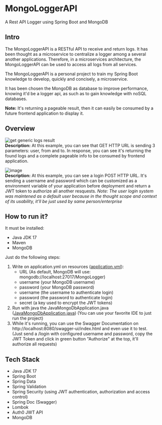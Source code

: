 # MongoLoggerAPI
A Rest API Logger using Spring Boot and MongoDB

## Intro

The MongoLoggerAPI is a RESTful API to receive and return logs. It has been thought as a microservice to centralize a logger among a several another applications. Therefore, in a microservices architecture, the MongoLoggerAPI can be used to access all logs from all services.

The MongoLoggerAPI is a personal project to train my Spring Boot knowledge to develop, quickly and concisely, a microservice.

It has been chosen the MongoDB as database to improve performance, knowing it'd be a logger api, as such as to gain knowledge with noSQL databases.

**Note:** It's returning a pageable result, then it can easily be consumed by a future frontend application to display it.

## Overview
![get generic logs result](https://github.com/Lucas-Mol/MongoLoggerAPI/assets/93149981/0604c50d-1248-4ec6-b732-d86ab165a84e) <br/>
**Description:** At this example, you can see that GET HTTP URL is sending 3 parameters: user, from and to. In response, you can see it's returning the found logs and a complete pageable info to be consumed by frontend application.

![image](https://github.com/Lucas-Mol/MongoLoggerAPI/assets/93149981/63bd798d-dc93-4b73-8d85-c69419d9249e) <br/>
**Description:** At this example, you can see a login POST HTTP URL. It's sending a username and password which can be customized as a environment variable of your application before deployment and return a JWT token to authorize all another resquests.
_Note: The user login system was maintened as a default user because in the thought scope and context of its usability, it'll be just used by same person/enterprise_

## How to run it?

It must be installed:

- Java JDK 17
- Maven
- MongoDB

Just do the following steps:

1. Write on application.yml on resources (<a href="/src/main/resources/application.yml">application.yml</a>):
    - URL (As default, MongoDB will use: mongodb://localhost:27017/MongoLogger)
    - username (your MongoDB username)
    - password (your MongoDB password)
    - username (the username to authenticate login)
    - password (the password to authenticate login)
    - secret (a key used to encrypt the JWT tokens)
2. Run with java the JavaMongoDbApplication.java (<a href="/src/main/java/com/mongologgerapi/JavaMongoDbApplication.java">JavaMongoDbApplication.java</a>) (You can use your favorite IDE to just run the project)
3. While it's running, you can use the Swagger Documentation on http://localhost:8080/swagger-ui/index.html and even use it to test. (Just send a /login with configured username and password, copy the JWT Token and click in green button "Authorize" at the top, it'll authorize all requests)


## Tech Stack

- Java JDK 17
- Spring Boot
- Spring Data
- Spring Validation
- Spring Security (using JWT authentication, authorization and access control)
- Spring Doc (Swagger)
- Lombok
- Auth0 JWT API
- MongoDB
 

